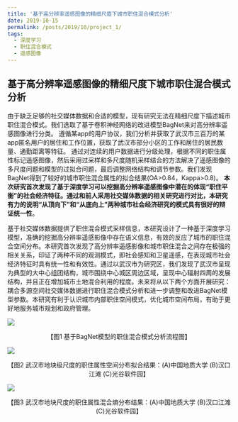 ```yaml
---
title: '基于高分辨率遥感图像的精细尺度下城市职住混合模式分析'
date: 2019-10-15
permalink: /posts/2019/10/project_1/
tags:
  - 深度学习
  - 职住混合模式
  - 遥感图像
---
```


## 基于高分辨率遥感图像的精细尺度下城市职住混合模式分析

由于缺乏足够的社交媒体数据和合适的模型，现有研究无法在精细尺度下描述城市职住混合模式。我们选取了基于卷积神经网络的改进模型BagNet来对高分辨率遥感图像进行分类。
遵循某app的用户协议，我们分析并获取了武汉市三百万的某app匿名用户的居住和工作位置，获取了武汉市部分小区的工作和居住的居民数量、通勤距离等特征。
通过对连续的用户数据进行分级处理，根据不同的职住属性标记遥感图像，然后采用过采样和多尺度随机采样结合的方法解决了遥感图像的多尺度问题和模型的过拟合问题，最后调整网络结构和调节参数。我们发现BagNet得到了较好的城市职住混合属性的拟合结果(OA>0.84，Kappa>0.8)。
**本次研究首次发现了基于深度学习可以挖掘高分辨率遥感图像中潜在的体现“职住平衡”的社会经济特征。通过和前人采用社交媒体数据的相关研究进行对比，本研究有力的说明“从顶向下”和“从底向上”两种城市社会经济研究的模式具有很好的辩证统一性**。

基于社交媒体数据提供了职住混合模式采样信息，本研究设计了一种基于深度学习模型，准确的挖掘高分辨率遥感影像中存在语义信息，有效的反应了城市的职住混合空间分布。本研究首次发现了高分辨率遥感影像和城市职住混合之间存在极强的相关关系，印证了两种不同的观测模式，即社会感知和卫星遥感，在表现城市社会经济特征时具有统一性和有效性。通过以武汉市为研究区，我们发现了武汉市呈现为典型的大中心组团结构，城市围绕中心城区周边区域，呈现中心辐射四周的发展结构，并且正在增加城市土地混合利用的程度。未来将从以下两个方面开展研究：耦合多源空间社交媒体数据进行职住混合模式分析和进一步调整和改进BagNet模型参数。本研究有利于认识城市内部职住空间模式，优化城市空间布局，有助于更好地服务城市规划和政府管理。

![](https://ronalchan.github.io/files/post/project_1_1.png)
<center>【图1 基于BagNet模型的职住混合模式分析流程图】</center>

![](https://ronalchan.github.io/files/post/project_1_2.png)
<center>【图2 武汉市地块级尺度的职住属性空间分布拟合结果：(A)中国地质大学 (B)汉口江滩 (C)光谷软件园】</center>

![](https://ronalchan.github.io/files/post/project_1_3.png)
<center>【图3 武汉市地块尺度的职住属性混合熵分布结果：(A)中国地质大学 (B)汉口江滩 (C)光谷软件园】</center>
